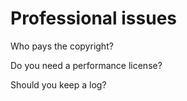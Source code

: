 # Professional issues

Who pays the copyright?

Do you need a performance license?

Should you keep a log?

